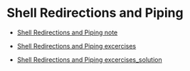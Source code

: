 # Shell Redirections and Piping
- [Shell Redirections and Piping note](note.md)

- [Shell Redirections and Piping excercises](excercises.md)

- [Shell Redirections and Piping excercises_solution](excercises_solution.md)

